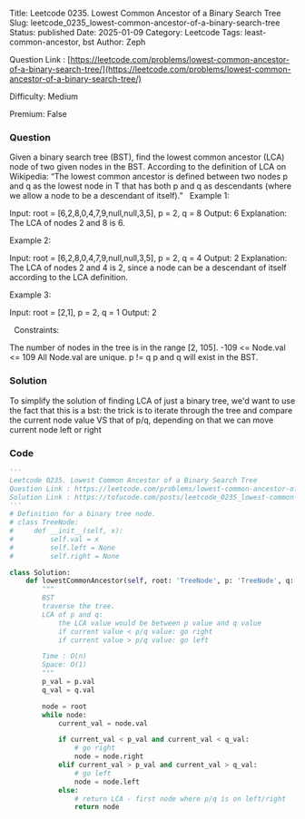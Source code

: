 Title: Leetcode 0235. Lowest Common Ancestor of a Binary Search Tree
Slug: leetcode_0235_lowest-common-ancestor-of-a-binary-search-tree
Status: published
Date: 2025-01-09
Category: Leetcode
Tags: least-common-ancestor, bst
Author: Zeph

Question Link : [https://leetcode.com/problems/lowest-common-ancestor-of-a-binary-search-tree/](https://leetcode.com/problems/lowest-common-ancestor-of-a-binary-search-tree/)

Difficulty: Medium

Premium: False

### Question
Given a binary search tree (BST), find the lowest common ancestor (LCA) node of two given nodes in the BST.
According to the definition of LCA on Wikipedia: “The lowest common ancestor is defined between two nodes p and q as the lowest node in T that has both p and q as descendants (where we allow a node to be a descendant of itself).”
 
Example 1:


Input: root = [6,2,8,0,4,7,9,null,null,3,5], p = 2, q = 8
Output: 6
Explanation: The LCA of nodes 2 and 8 is 6.

Example 2:


Input: root = [6,2,8,0,4,7,9,null,null,3,5], p = 2, q = 4
Output: 2
Explanation: The LCA of nodes 2 and 4 is 2, since a node can be a descendant of itself according to the LCA definition.

Example 3:

Input: root = [2,1], p = 2, q = 1
Output: 2

 
Constraints:

The number of nodes in the tree is in the range [2, 105].
-109 <= Node.val <= 109
All Node.val are unique.
p != q
p and q will exist in the BST.

### Solution

To simplify the solution of finding LCA of just a binary tree, we'd want to use the fact that this is a bst: the trick is to iterate through the tree and compare the current node value VS that of p/q, depending on that we can move current node left or right 

### Code
```python
'''
Leetcode 0235. Lowest Common Ancestor of a Binary Search Tree
Question Link : https://leetcode.com/problems/lowest-common-ancestor-of-a-binary-search-tree/
Solution Link : https://tofucode.com/posts/leetcode_0235_lowest-common-ancestor-of-a-binary-search-tree.html
'''
# Definition for a binary tree node.
# class TreeNode:
#     def __init__(self, x):
#         self.val = x
#         self.left = None
#         self.right = None

class Solution:
    def lowestCommonAncestor(self, root: 'TreeNode', p: 'TreeNode', q: 'TreeNode') -> 'TreeNode':
        """
        BST
        traverse the tree.
        LCA of p and q:
            the LCA value would be between p value and q value
            if current value < p/q value: go right
            if current value > p/q value: go left

        Time : O(n)
        Space: O(1)
        """
        p_val = p.val
        q_val = q.val

        node = root
        while node:
            current_val = node.val

            if current_val < p_val and current_val < q_val:
                # go right
                node = node.right
            elif current_val > p_val and current_val > q_val:
                # go left
                node = node.left
            else:
                # return LCA - first node where p/q is on left/right
                return node
```

